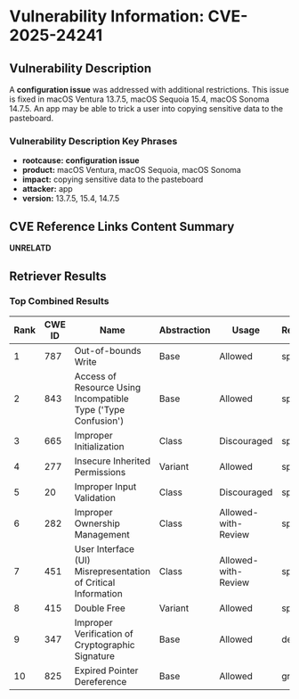 # Vulnerability Information: CVE-2025-24241

## Vulnerability Description
A **configuration issue** was addressed with additional restrictions. This issue is fixed in macOS Ventura 13.7.5, macOS Sequoia 15.4, macOS Sonoma 14.7.5. An app may be able to trick a user into copying sensitive data to the pasteboard.

### Vulnerability Description Key Phrases
- **rootcause:** **configuration issue**
- **product:** macOS Ventura, macOS Sequoia, macOS Sonoma
- **impact:** copying sensitive data to the pasteboard
- **attacker:** app
- **version:** 13.7.5, 15.4, 14.7.5

## CVE Reference Links Content Summary
**UNRELATD**

## Retriever Results

### Top Combined Results

| Rank | CWE ID | Name | Abstraction | Usage  | Retrievers | Individual Scores |
|------|--------|------|-------------|-------|------------|-------------------|
| 1 | 787 | Out-of-bounds Write | Base | Allowed | sparse | 0.271 |
| 2 | 843 | Access of Resource Using Incompatible Type ('Type Confusion') | Base | Allowed | sparse | 0.257 |
| 3 | 665 | Improper Initialization | Class | Discouraged | sparse | 0.250 |
| 4 | 277 | Insecure Inherited Permissions | Variant | Allowed | sparse | 0.246 |
| 5 | 20 | Improper Input Validation | Class | Discouraged | sparse | 0.246 |
| 6 | 282 | Improper Ownership Management | Class | Allowed-with-Review | sparse | 0.245 |
| 7 | 451 | User Interface (UI) Misrepresentation of Critical Information | Class | Allowed-with-Review | sparse | 0.244 |
| 8 | 415 | Double Free | Variant | Allowed | sparse | 0.239 |
| 9 | 347 | Improper Verification of Cryptographic Signature | Base | Allowed | dense | 0.461 |
| 10 | 825 | Expired Pointer Dereference | Base | Allowed | graph | 0.003 |

